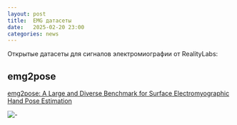 ```yaml
---
layout: post
title:  EMG датасеты
date:   2025-02-20 23:00
categories: news
---
```

Открытые датасеты для сигналов электромиографии от RealityLabs:

## emg2pose

[emg2pose: A Large and Diverse Benchmark for Surface Electromyographic Hand Pose Estimation](https://arxiv.org/html/2412.02725v1)

![-](https://arxiv.org/html/2412.02725v1/extracted/6040484/figures/fig2_fin4.png)

